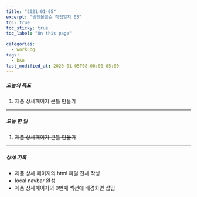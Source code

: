 ```yaml
---
title: "2021-01-05"
excerpt: "뱅앤올룹슨 작업일지 03"
toc: true
toc_sticky: true
toc_label: "On this page"

categories:
  - workLog
tags:
  - b&o
last_modified_at: 2020-01-05T08:06:00-05:00
---
```


##### 오늘의 목표

1. 제품 상세페이지 큰틀 만들기

---

##### 오늘 한 일

1. ~~제품 상세페이지 큰틀 만들기~~

---

##### 상세 기록

- 제품 상세 페이지의 html 파일 전체 작성
- local navbar 완성
- 제품 상세페이지의 0번째 섹션에 배경화면 삽입

<br />
